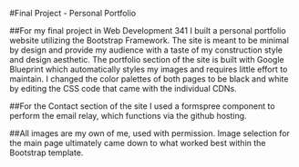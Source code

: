 #Final Project - Personal Portfolio

##For my final project in Web Development 341 I built a personal portfolio website utilizing the Bootstrap Framework. The site is meant to be minimal by design and provide my audience with a taste of my construction style and design aesthetic.  The portfolio section of the site is built with Google Blueprint which automatically styles my images and requires little effort to maintain. I changed the color palettes of both pages to be black and white by editing the CSS code that came with the individual CDNs.  

##For the Contact section of the site I used a formspree component to perform the email relay, which functions via the github hosting.  

##All images are my own of me, used with permission.  Image selection for the main page ultimately came down to what worked best within the Bootstrap template.
